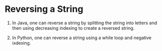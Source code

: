 # Reversing a String

1. In Java, one can reverse a string by splitting the string into letters and then using decreasing indexing to create a reversed string.

2. In Python, one can reverse a string using a while loop and negative ixdexing.   